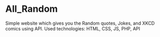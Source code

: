 # All_Random
Simple website which gives you the Random quotes, Jokes, and XKCD comics using API.
Used technologies: HTML, CSS, JS, PHP, API
